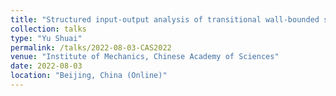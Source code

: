 ```yaml
---
title: "Structured input-output analysis of transitional wall-bounded shear flows"
collection: talks
type: "Yu Shuai"
permalink: /talks/2022-08-03-CAS2022
venue: "Institute of Mechanics, Chinese Academy of Sciences"
date: 2022-08-03
location: "Beijing, China (Online)"
---
```


